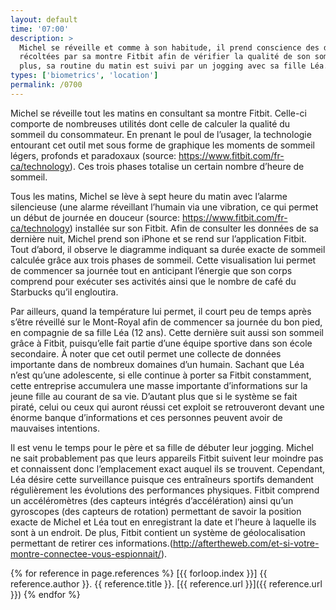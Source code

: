 ```yaml
---
layout: default
time: '07:00'
description: >
  Michel se réveille et comme à son habitude, il prend conscience des données
  récoltées par sa montre Fitbit afin de vérifier la qualité de son sommeil. De
  plus, sa routine du matin est suivi par un jogging avec sa fille Léa.
types: ['biometrics', 'location']
permalink: /0700
---
```


Michel se réveille tout les matins en consultant sa montre Fitbit. Celle-ci comporte de nombreuses utilités dont celle de calculer la qualité du sommeil du consommateur. En prenant le poul de l’usager, la technologie entourant cet outil met sous forme de graphique les moments de sommeil légers, profonds et paradoxaux (source: https://www.fitbit.com/fr-ca/technology). Ces trois phases totalise un certain nombre d’heure de sommeil. 

Tous les matins, Michel se lève à sept heure du matin avec l’alarme silencieuse (une alarme réveillant l’humain via une vibration, ce qui permet un début de journée en douceur (source: https://www.fitbit.com/fr-ca/technology) installée sur son Fitbit. Afin de consulter les données de sa dernière nuit, Michel prend son iPhone et se rend sur l’application Fitbit. Tout d’abord, il observe le diagramme indiquant sa durée exacte de sommeil calculée grâce aux trois phases de sommeil. Cette visualisation lui permet de commencer sa journée tout en anticipant l’énergie que son corps comprend pour exécuter ses activités ainsi que le nombre de café du Starbucks qu’il engloutira.  

Par ailleurs, quand la température lui permet, il court peu de temps après s’être réveillé sur le Mont-Royal afin de commencer sa journée du bon pied, en compagnie de sa fille Léa (12 ans). Cette dernière suit aussi son sommeil grâce à Fitbit, puisqu’elle fait partie d’une équipe sportive dans son école secondaire. À noter que cet outil permet une collecte de données importante dans de nombreux domaines d’un humain. Sachant que Léa n’est qu’une adolescente, si elle continue à porter sa Fitbit constamment, cette entreprise accumulera une masse importante d’informations sur la jeune fille au courant de sa vie. D’autant plus que si le système se fait piraté, celui ou ceux qui auront réussi cet exploit se retrouveront devant une énorme banque d’informations et ces personnes peuvent avoir de mauvaises intentions. 

Il est venu le temps pour le père et sa fille de débuter leur jogging. Michel ne sait probablement pas que leurs appareils Fitbit suivent leur moindre pas et connaissent donc l’emplacement exact auquel ils se trouvent. Cependant, Léa désire cette surveillance puisque ces entraîneurs sportifs demandent régulièrement les évolutions des performances physiques. Fitbit comprend un accéléromètres (des capteurs intégrés d’accélération) ainsi qu’un gyroscopes (des capteurs de rotation) permettant de savoir la position exacte de Michel et Léa tout en enregistrant la date et l’heure à laquelle ils sont à un endroit. De plus, Fitbit contient un système de géolocalisation permettant de retirer ces informations.(http://aftertheweb.com/et-si-votre-montre-connectee-vous-espionnait/). 

{% for reference in page.references %}
[{{ forloop.index }}] {{ reference.author }}. {{ reference.title }}.
[{{ reference.url }}]({{ reference.url }})
{% endfor %}
